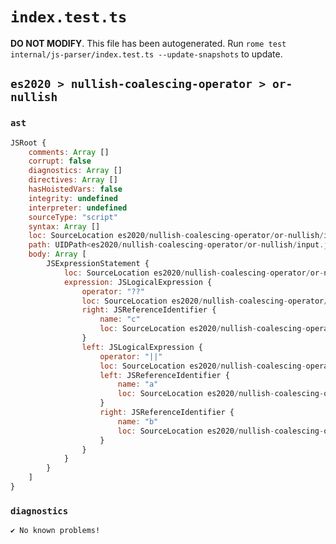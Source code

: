 # `index.test.ts`

**DO NOT MODIFY**. This file has been autogenerated. Run `rome test internal/js-parser/index.test.ts --update-snapshots` to update.

## `es2020 > nullish-coalescing-operator > or-nullish`

### `ast`

```javascript
JSRoot {
	comments: Array []
	corrupt: false
	diagnostics: Array []
	directives: Array []
	hasHoistedVars: false
	integrity: undefined
	interpreter: undefined
	sourceType: "script"
	syntax: Array []
	loc: SourceLocation es2020/nullish-coalescing-operator/or-nullish/input.js 1:0-2:0
	path: UIDPath<es2020/nullish-coalescing-operator/or-nullish/input.js>
	body: Array [
		JSExpressionStatement {
			loc: SourceLocation es2020/nullish-coalescing-operator/or-nullish/input.js 1:0-1:14
			expression: JSLogicalExpression {
				operator: "??"
				loc: SourceLocation es2020/nullish-coalescing-operator/or-nullish/input.js 1:0-1:13
				right: JSReferenceIdentifier {
					name: "c"
					loc: SourceLocation es2020/nullish-coalescing-operator/or-nullish/input.js 1:12-1:13 (c)
				}
				left: JSLogicalExpression {
					operator: "||"
					loc: SourceLocation es2020/nullish-coalescing-operator/or-nullish/input.js 1:1-1:7
					left: JSReferenceIdentifier {
						name: "a"
						loc: SourceLocation es2020/nullish-coalescing-operator/or-nullish/input.js 1:1-1:2 (a)
					}
					right: JSReferenceIdentifier {
						name: "b"
						loc: SourceLocation es2020/nullish-coalescing-operator/or-nullish/input.js 1:6-1:7 (b)
					}
				}
			}
		}
	]
}
```

### `diagnostics`

```
✔ No known problems!

```
